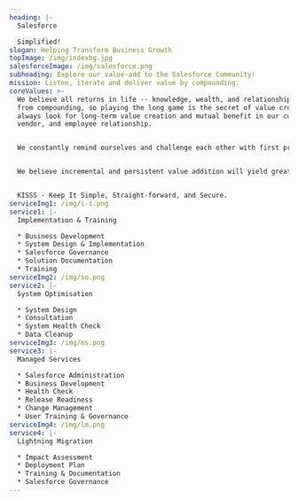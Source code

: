 ```yaml
---
heading: |-
  Salesforce

  Simplified!
slogan: Helping Transform Business Growth
topImage: /img/indexbg.jpg
salesforceImage: /img/salesforce.png
subheading: Explore our value-add to the Salesforce Community!
mission: Listen, iterate and deliver value by compounding.
coreValues: >-
  We believe all returns in life -- knowledge, wealth, and relationships -- come
  from compounding, so playing the long game is the secret of value creation. We
  always look for long-term value creation and mutual benefit in our customer,
  vendor, and employee relationship.


  We constantly remind ourselves and challenge each other with first principles thinking.


  We believe incremental and persistent value addition will yield great products & services.


  KISSS - Keep It Simple, Straight-forward, and Secure.
serviceImg1: /img/i-t.png
service1: |-
  Implementation & Training

  * Business Development
  * System Design & Implementation
  * Salesforce Governance
  * Solution Documentation
  * Training
serviceImg2: /img/so.png
service2: |-
  System Optimisation

  * System Design
  * Consultation
  * System Health Check
  * Data Cleanup
serviceImg3: /img/ms.png
service3: |-
  Managed Services

  * Salesforce Administration
  * Business Development
  * Health Check
  * Release Readiness
  * Change Management
  * User Training & Governance
serviceImg4: /img/lm.png
service4: |-
  Lightning Migration

  * Impact Assessment
  * Deployment Plan
  * Training & Documentation
  * Salesforce Governance
---
```

